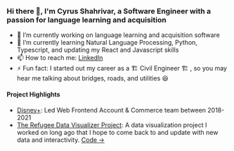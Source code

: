 ### Hi there 👋, I'm Cyrus Shahrivar, a Software Engineer with a passion for language learning and acquisition

- 🔭 I’m currently working on language learning and acquisition software
- 🌱 I’m currently learning Natural Language Processing, Python, Typescript, and updating my React and Javascript skills
- 📫 How to reach me: [LinkedIn](https://www.linkedin.com/in/cyrusshahrivar/)
- ⚡ Fun fact: I started out my career as a  🏗️ Civil Engineer 🏗️ , so you may hear me talking about bridges, roads, and utilities 😆

#### Project Highlights

- [Disney+](https://www.disneyplus.com): Led Web Frontend Account & Commerce team between 2018-2021 
- [The Refugee Data Visualizer Project](https://refugee-data-viz.herokuapp.com/): A data visualization project I worked on long ago that I hope to come back to and update with new data and interactivity. [Code ->](https://github.com/cyrus-shahrivar/RefugeeDataVizApp)
